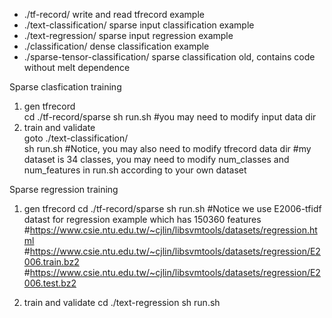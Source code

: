* ./tf-record/ write and read tfrecord example 
* ./text-classification/ sparse input classification example   
* ./text-regression/  sparse input regression example
* ./classification/  dense classification example 
* ./sparse-tensor-classification/ sparse classification old, contains code without melt dependence 


Sparse clasfication training   
1. gen tfrecord   
cd ./tf-record/sparse 
sh run.sh #you may need to modify input data dir
2. train and validate  
goto ./text-classification/    
sh run.sh 
#Notice, you may also need to modify tfrecord data dir
#my dataset is 34 classes, you may need to modify num_classes and num_features in run.sh according to your own dataset


Sparse regression training
1. gen tfrecord
cd ./tf-record/sparse 
sh run.sh
#Notice we use E2006-tfidf datast for regression example which has 150360 features 
#https://www.csie.ntu.edu.tw/~cjlin/libsvmtools/datasets/regression.html
#https://www.csie.ntu.edu.tw/~cjlin/libsvmtools/datasets/regression/E2006.train.bz2
#https://www.csie.ntu.edu.tw/~cjlin/libsvmtools/datasets/regression/E2006.test.bz2

2. train and validate
cd ./text-regression
sh run.sh
